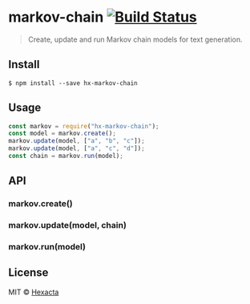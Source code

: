 # markov-chain [![Build Status](https://travis-ci.org/hexacta/markov-chain.svg?branch=master)](https://travis-ci.org/hexacta/markov-chain)  
> Create, update and run Markov chain models for text generation.

## Install
```
$ npm install --save hx-markov-chain
```

## Usage

```js
const markov = require("hx-markov-chain");
const model = markov.create();
markov.update(model, ["a", "b", "c"]);
markov.update(model, ["a", "c", "d"]);
const chain = markov.run(model);
```

## API

### markov.create()
### markov.update(model, chain)
### markov.run(model)

## License

MIT © [Hexacta](http://www.hexacta.com)